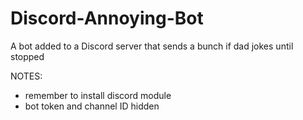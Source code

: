 # Discord-Annoying-Bot
A bot added to a Discord server that sends a bunch if dad jokes until stopped

NOTES:
- remember to install discord module
- bot token and channel ID hidden

